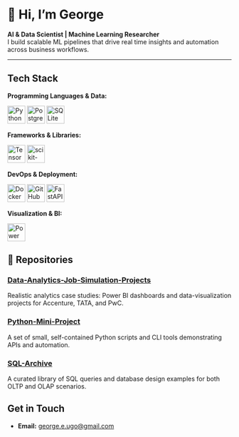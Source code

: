 # 👋 Hi, I’m George 
**AI & Data Scientist | Machine Learning Researcher**  
I build scalable ML pipelines that drive real time insights and automation across business workflows.

---

## Tech Stack

**Programming Languages & Data:**

<p align="left">
  <img src="https://cdn.simpleicons.org/python/3776AB" alt="Python" width="40" height="40"/>
  <img src="https://cdn.simpleicons.org/postgresql/336791" alt="PostgreSQL" width="40" height="40"/>
  <img src="https://cdn.simpleicons.org/sqlite/003B57"     alt="SQLite"     width="40" height="40"/>
</p>

**Frameworks & Libraries:**

<p align="left">
  <img src="https://cdn.simpleicons.org/tensorflow/FF6F00" alt="TensorFlow"    width="40" height="40"/>
  <img src="https://cdn.simpleicons.org/scikitlearn/F7931E"  alt="scikit-learn"  width="40" height="40"/>
  </p>

**DevOps & Deployment:**

<p align="left">
  <img src="https://cdn.simpleicons.org/docker/2496ED"        alt="Docker"          width="40" height="40"/>
  <img src="https://cdn.simpleicons.org/githubactions/2088FF" alt="GitHub Actions"  width="40" height="40"/>
  <img src="https://cdn.simpleicons.org/fastapi/009688"       alt="FastAPI"         width="40" height="40"/>
</p>

**Visualization & BI:**

<p align="left">
  <img src="https://1000logos.net/wp-content/uploads/2022/08/Microsoft-Power-BI-Logo.png" alt="Power BI" width="40" height="40"/>
  </p>

## 📂 Repositories

### [Data-Analytics-Job-Simulation-Projects](https://github.com/sai-forge/Data-Analytics-Job-Simulation-Projects)  
Realistic analytics case studies: Power BI dashboards and data-visualization projects for Accenture, TATA, and PwC.

### [Python-Mini-Project](https://github.com/sai-forge/Python-Mini-Project)  
A set of small, self-contained Python scripts and CLI tools demonstrating APIs and automation.

### [SQL-Archive](https://github.com/sai-forge/SQL-Archive)  
A curated library of SQL queries and database design examples for both OLTP and OLAP scenarios.

## Get in Touch  
- **Email:** [george.e.ugo@gmail.com](mailto:george.e.ugo@gmail.com)
